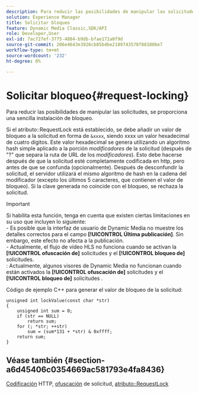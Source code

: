```yaml
---
description: Para reducir las posibilidades de manipular las solicitudes, se proporciona una sencilla instalación de bloqueo.
solution: Experience Manager
title: Solicitar bloqueo
feature: Dynamic Media Classic,SDK/API
role: Developer,User
exl-id: 7ac727ef-3775-4884-b9db-bfae171a0f9d
source-git-commit: 206e4643e3926cb85b4be2189743578f88180be7
workflow-type: tm+mt
source-wordcount: '232'
ht-degree: 0%

---
```


# Solicitar bloqueo{#request-locking}

Para reducir las posibilidades de manipular las solicitudes, se proporciona una sencilla instalación de bloqueo.

Si el atributo::RequestLock está establecido, se debe añadir un valor de bloqueo a la solicitud en forma de `&xxxx`, siendo xxxx un valor hexadecimal de cuatro dígitos. Este valor hexadecimal se genera utilizando un algoritmo hash simple aplicado a la porción *modificadores* de la solicitud (después de &quot;?&quot; que separa la ruta de URL de los *modificadores*). Esto debe hacerse después de que la solicitud esté completamente codificada en http, pero antes de que se confunda (opcionalmente). Después de desconfundir la solicitud, el servidor utilizará el mismo algoritmo de hash en la cadena del modificador (excepto los últimos 5 caracteres, que contienen el valor de bloqueo). Si la clave generada no coincide con el bloqueo, se rechaza la solicitud.

>[!IMPORTANT]
>
>Si habilita esta función, tenga en cuenta que existen ciertas limitaciones en su uso que incluyen lo siguiente:<br>- Es posible que la interfaz de usuario de Dynamic Media no muestre los detalles correctos para el campo **[!UICONTROL Última publicación]**. Sin embargo, este efecto no afecta a la publicación.<br>- Actualmente, el flujo de vídeo HLS no funciona cuando se activan la **[!UICONTROL ofuscación de]** solicitudes y el  **[!UICONTROL bloqueo de]** solicitudes.<br>: Actualmente, algunos visores de Dynamic Media no funcionan cuando están activados la  **[!UICONTROL ofuscación de]** solicitudes y el  **[!UICONTROL bloqueo de]** solicitudes .

Código de ejemplo C++ para generar el valor de bloqueo de la solicitud:

```
unsigned int lockValue(const char *str) 
{ 
    unsigned int sum = 0; 
    if (str == NULL) 
        return sum; 
    for (; *str; ++str) 
        sum = (sum*131 + *str) & 0xffff; 
    return sum; 
} 
```

## Véase también {#section-a6d45406c0354669ac581793e4fa8436}

[Codificación](../../../../../is-api/http-ref/image-serving-api-ref/c-http-protocol-reference/c-syntax-and-features/r-http-encoding.md#reference-bb34dd13f316462695448acfa8f92df7) HTTP,  [ofuscación](../../../../../is-api/http-ref/image-serving-api-ref/c-http-protocol-reference/c-syntax-and-features/r-request-obfuscation.md#reference-895f65d6796c43bb9bad21a676ed714d) de solicitud,  [atributo::RequestLock](../../../../../is-api/image-catalog/image-serving-api-ref/c-image-catalog-reference/c-attributes-reference/r-requestlock.md#reference-8bbe2f581be847d3b9fa123e8e5e94b0)
